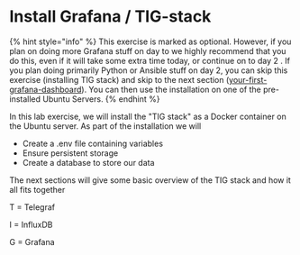# Install Grafana / TIG-stack

{% hint style="info" %}
This exercise is marked as optional. However, if you plan on doing more Grafana stuff on day to we highly recommend that you do this, even if it will take some extra time today, or continue on to day 2. If you plan doing primarily Python or Ansible stuff on day 2, you can skip this exercise (installing TIG stack) and skip to the next section ([your-first-grafana-dashboard](../your-first-grafana-dashboard/ "mention")). You can then use the installation on one of the pre-installed Ubuntu Servers.
{% endhint %}

In this lab exercise, we will install the "TIG stack" as a Docker container on the Ubuntu server. As part of the installation we will

* Create a .env file containing variables
* Ensure persistent storage
* Create a database to store our data

The next sections will give some basic overview of the TIG stack and how it all fits together

T = Telegraf

I = InfluxDB

G = Grafana


